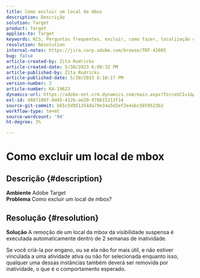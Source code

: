 ```yaml
---
title: Como excluir um local de mbox
description: Descrição
solution: Target
product: Target
applies-to: Target
keywords: KCS, Perguntas frequentes, excluir, como fazer, localização da mbox, Adobe Target
resolution: Resolution
internal-notes: https://jira.corp.adobe.com/browse/TNT-42085
bug: false
article-created-by: Zita Rodricks
article-created-date: 5/30/2023 6:09:32 PM
article-published-by: Zita Rodricks
article-published-date: 5/30/2023 6:10:17 PM
version-number: 3
article-number: KA-19623
dynamics-url: https://adobe-ent.crm.dynamics.com/main.aspx?forceUCI=1&pagetype=entityrecord&etn=knowledgearticle&id=d9045f1c-15ff-ed11-8f6e-6045bd006b25
exl-id: 4887100f-0d45-412b-ae29-978615213f14
source-git-commit: b65c5d951354da79e34a5d2ef2e4abc5859523b2
workflow-type: tm+mt
source-wordcount: '94'
ht-degree: 3%

---
```


# Como excluir um local de mbox

## Descrição {#description}

<b>Ambiente</b>
Adobe Target<br><b>Problema</b>
Como excluir um local de mbox?

## Resolução {#resolution}


<b>Solução</b>
A remoção de um local da mbox da visibilidade suspensa é executada automaticamente dentro de 2 semanas de inatividade.

Se você criá-la por engano, ou se ela não for mais útil, e não estiver vinculada a uma atividade ativa ou não for selecionada enquanto isso, qualquer uma dessas instâncias também deverá ser removida por inatividade, o que é o comportamento esperado.

